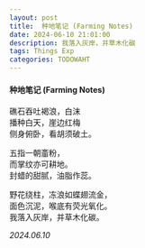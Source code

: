 ```yaml
---
layout: post
title:  种地笔记 (Farming Notes)
date: 2024-06-10 21:01:00
description: 我落入灰岸，并草木化碳
tags: Things Exp
categories: TODOWAHT
---
```


#### 种地笔记 (Farming Notes)  


礁石吞吐褐浪，白沫  
播种白天，崖边红梅  
侧身俯卧，看胡须破土。  

五指一朝齑粉，  
而掌纹亦可耕地。  
封蜡的甜腻，油脂作蕊。  

野花绕柱，冻浪如蝶翅流金，  
面色沉泥，喉底有荧光氧化。  
我落入灰岸，并草木化碳。  

*2024.06.10*

